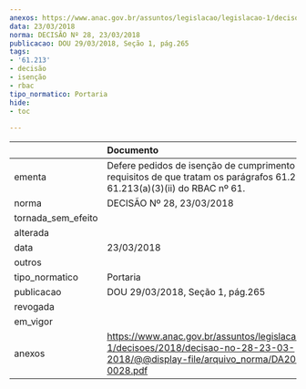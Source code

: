 ```yaml
---
anexos: https://www.anac.gov.br/assuntos/legislacao/legislacao-1/decisoes/2018/decisao-no-28-23-03-2018/@@display-file/arquivo_norma/DA2018-0028.pdf
data: 23/03/2018
norma: DECISÃO Nº 28, 23/03/2018
publicacao: DOU 29/03/2018, Seção 1, pág.265
tags:
- '61.213'
- decisão
- isenção
- rbac
tipo_normatico: Portaria
hide: 
- toc 
 
---
```


|                    | Documento                                                                                                                                    |
|:-------------------|:---------------------------------------------------------------------------------------------------------------------------------------------|
| ementa             | Defere pedidos de isenção de cumprimento dos requisitos de que tratam os parágrafos 61.213(a)(2)(ii) e 61.213(a)(3)(ii) do RBAC nº 61.       |
| norma              | DECISÃO Nº 28, 23/03/2018                                                                                                                    |
| tornada_sem_efeito |                                                                                                                                              |
| alterada           |                                                                                                                                              |
| data               | 23/03/2018                                                                                                                                   |
| outros             |                                                                                                                                              |
| tipo_normatico     | Portaria                                                                                                                                     |
| publicacao         | DOU 29/03/2018, Seção 1, pág.265                                                                                                             |
| revogada           |                                                                                                                                              |
| em_vigor           |                                                                                                                                              |
| anexos             | https://www.anac.gov.br/assuntos/legislacao/legislacao-1/decisoes/2018/decisao-no-28-23-03-2018/@@display-file/arquivo_norma/DA2018-0028.pdf |